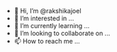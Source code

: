 - 👋 Hi, I’m @rakshikajoel
- 👀 I’m interested in ...
- 🌱 I’m currently learning ...
- 💞️ I’m looking to collaborate on ...
- 📫 How to reach me ...

<!---
rakshikajoel/rakshikajoel is a ✨ special ✨ repository because its `README.md` (this file) appears on your GitHub profile.
You can click the Preview link to take a look at your changes.
--->
